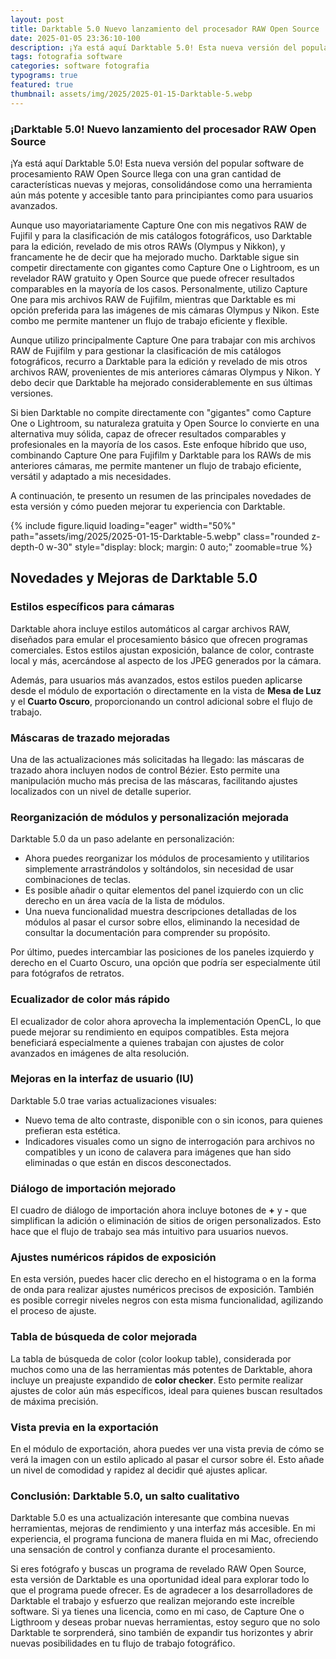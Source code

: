 ```yaml
---
layout: post
title: Darktable 5.0 Nuevo lanzamiento del procesador RAW Open Source
date: 2025-01-05 23:36:10-100
description: ¡Ya está aquí Darktable 5.0! Esta nueva versión del popular software de procesamiento RAW Open Source llega con una gran cantidad de características nuevas y mejoras.
tags: fotografia software
categories: software fotografia
typograms: true
featured: true
thumbnail: assets/img/2025/2025-01-15-Darktable-5.webp
---
```


### ¡Darktable 5.0! Nuevo lanzamiento del procesador RAW Open Source

¡Ya está aquí Darktable 5.0! Esta nueva versión del popular software de procesamiento RAW Open Source llega con una gran cantidad de características nuevas y mejoras, consolidándose como una herramienta aún más potente y accesible tanto para principiantes como para usuarios avanzados.  

Aunque uso mayoriatariamente Capture One con mis negativos RAW de Fujifil y para la clasificación de mis catálogos fotográficos, uso Darktable para la edición, revelado de mis otros RAWs (Olympus y Nikkon), y francamente he de decir que ha mejorado mucho.
Darktable sigue sin competir directamente con gigantes como Capture One o Lightroom, es un revelador RAW gratuito y Open Source que puede ofrecer resultados comparables en la mayoría de los casos. Personalmente, utilizo Capture One para mis archivos RAW de Fujifilm, mientras que Darktable es mi opción preferida para las imágenes de mis cámaras Olympus y Nikon. Este combo me permite mantener un flujo de trabajo eficiente y flexible.  

Aunque utilizo principalmente Capture One para trabajar con mis archivos RAW de Fujifilm y para gestionar la clasificación de mis catálogos fotográficos, recurro a Darktable para la edición y revelado de mis otros archivos RAW, provenientes de mis anteriores cámaras Olympus y Nikon. Y debo decir que Darktable ha mejorado considerablemente en sus últimas versiones.

Si bien Darktable no compite directamente con "gigantes" como Capture One o Lightroom, su naturaleza gratuita y Open Source lo convierte en una alternativa muy sólida, capaz de ofrecer resultados comparables y profesionales en la mayoría de los casos. Este enfoque híbrido que uso, combinando Capture One para Fujifilm y Darktable para los RAWs de mis anteriores cámaras, me permite mantener un flujo de trabajo eficiente, versátil y adaptado a mis necesidades.

A continuación, te presento un resumen de las principales novedades de esta versión y cómo pueden mejorar tu experiencia con Darktable.  

<div class="text-center">
{% include figure.liquid loading="eager" width="50%" path="assets/img/2025/2025-01-15-Darktable-5.webp" class="rounded z-depth-0 w-30" style="display: block; margin: 0 auto;" zoomable=true %}   
</div>

## Novedades y Mejoras de Darktable 5.0

### Estilos específicos para cámaras
Darktable ahora incluye estilos automáticos al cargar archivos RAW, diseñados para emular el procesamiento básico que ofrecen programas comerciales. Estos estilos ajustan exposición, balance de color, contraste local y más, acercándose al aspecto de los JPEG generados por la cámara.  

Además, para usuarios más avanzados, estos estilos pueden aplicarse desde el módulo de exportación o directamente en la vista de **Mesa de Luz** y el **Cuarto Oscuro**, proporcionando un control adicional sobre el flujo de trabajo.  

### Máscaras de trazado mejoradas  
Una de las actualizaciones más solicitadas ha llegado: las máscaras de trazado ahora incluyen nodos de control Bézier. Esto permite una manipulación mucho más precisa de las máscaras, facilitando ajustes localizados con un nivel de detalle superior.  

### Reorganización de módulos y personalización mejorada
Darktable 5.0 da un paso adelante en personalización:  

- Ahora puedes reorganizar los módulos de procesamiento y utilitarios simplemente arrastrándolos y soltándolos, sin necesidad de usar combinaciones de teclas.  
- Es posible añadir o quitar elementos del panel izquierdo con un clic derecho en un área vacía de la lista de módulos.  
- Una nueva funcionalidad muestra descripciones detalladas de los módulos al pasar el cursor sobre ellos, eliminando la necesidad de consultar la documentación para comprender su propósito.  

Por último, puedes intercambiar las posiciones de los paneles izquierdo y derecho en el Cuarto Oscuro, una opción que podría ser especialmente útil para fotógrafos de retratos.  

### Ecualizador de color más rápido
El ecualizador de color ahora aprovecha la implementación OpenCL, lo que puede mejorar su rendimiento en equipos compatibles. Esta mejora beneficiará especialmente a quienes trabajan con ajustes de color avanzados en imágenes de alta resolución.  

### Mejoras en la interfaz de usuario (IU)
Darktable 5.0 trae varias actualizaciones visuales:  

- Nuevo tema de alto contraste, disponible con o sin iconos, para quienes prefieran esta estética.  
- Indicadores visuales como un signo de interrogación para archivos no compatibles y un icono de calavera para imágenes que han sido eliminadas o que están en discos desconectados.  

### Diálogo de importación mejorado
El cuadro de diálogo de importación ahora incluye botones de **+** y **-** que simplifican la adición o eliminación de sitios de origen personalizados. Esto hace que el flujo de trabajo sea más intuitivo para usuarios nuevos.  

### Ajustes numéricos rápidos de exposición
En esta versión, puedes hacer clic derecho en el histograma o en la forma de onda para realizar ajustes numéricos precisos de exposición. También es posible corregir niveles negros con esta misma funcionalidad, agilizando el proceso de ajuste.  

### Tabla de búsqueda de color mejorada 
La tabla de búsqueda de color (color lookup table), considerada por muchos como una de las herramientas más potentes de Darktable, ahora incluye un preajuste expandido de **color checker**. Esto permite realizar ajustes de color aún más específicos, ideal para quienes buscan resultados de máxima precisión.  

### Vista previa en la exportación 
En el módulo de exportación, ahora puedes ver una vista previa de cómo se verá la imagen con un estilo aplicado al pasar el cursor sobre él. Esto añade un nivel de comodidad y rapidez al decidir qué ajustes aplicar.  

### Conclusión: Darktable 5.0, un salto cualitativo  
Darktable 5.0 es una actualización interesante que combina nuevas herramientas, mejoras de rendimiento y una interfaz más accesible. En mi experiencia, el programa funciona de manera fluida en mi Mac, ofreciendo una sensación de control y confianza durante el procesamiento.  

Si eres fotógrafo y buscas un programa de revelado RAW Open Source, esta versión de Darktable es una oportunidad ideal para explorar todo lo que el programa puede ofrecer. Es de agradecer a los desarrolladores de Darktable el trabajo y esfuerzo que realizan mejorando este increíble software. Si ya tienes una licencia, como en mi caso, de Capture One o Ligthroom y deseas probar nuevas herramientas, estoy seguro que no solo Darktable te sorprenderá, sino también de expandir tus horizontes y abrir nuevas posibilidades en tu flujo de trabajo fotográfico.
